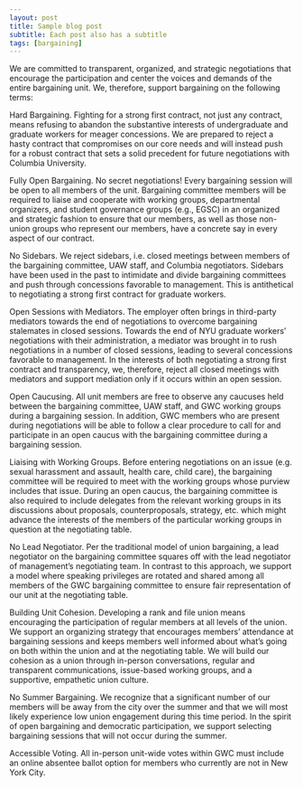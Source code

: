 ```yaml
---
layout: post
title: Sample blog post
subtitle: Each post also has a subtitle
tags: [bargaining]
---
```


We are committed to transparent, organized, and strategic negotiations that encourage the participation and center the voices and demands of the entire bargaining unit. We, therefore, support bargaining on the following terms:

Hard Bargaining. Fighting for a strong first contract, not just any contract, means refusing to abandon the substantive interests of undergraduate and graduate workers for meager concessions. We are prepared to reject a hasty contract that compromises on our core needs and will instead push for a robust contract that sets a solid precedent for future negotiations with Columbia University.

Fully Open Bargaining. No secret negotiations! Every bargaining session will be open to all members of the unit. Bargaining committee members will be required to liaise and cooperate with working groups, departmental organizers, and student governance groups (e.g., EGSC) in an organized and strategic fashion to ensure that our members, as well as those non-union groups who represent our members, have a concrete say in every aspect of our contract.

No Sidebars. We reject sidebars, i.e. closed meetings between members of the bargaining committee, UAW staff, and Columbia negotiators. Sidebars have been used in the past to intimidate and divide bargaining committees and push through concessions favorable to management. This is antithetical to negotiating a strong first contract for graduate workers.

Open Sessions with Mediators. The employer often brings in third-party mediators towards the end of negotiations to overcome bargaining stalemates in closed sessions. Towards the end of NYU graduate workers’ negotiations with their administration, a mediator was brought in to rush negotiations in a number of closed sessions, leading to several concessions favorable to management. In the interests of both negotiating a strong first contract and transparency, we, therefore, reject all closed meetings with mediators and support mediation only if it occurs within an open session.

Open Caucusing. All unit members are free to observe any caucuses held between the bargaining committee, UAW staff, and GWC working groups during a bargaining session. In addition, GWC members who are present during negotiations will be able to follow a clear procedure to call for and participate in an open caucus with the bargaining committee during a bargaining session.

Liaising with Working Groups. Before entering negotiations on an issue (e.g. sexual harassment and assault, health care, child care), the bargaining committee will be required to meet with the working groups whose purview includes that issue. During an open caucus, the bargaining committee is also required to include delegates from the relevant working groups in its discussions about proposals, counterproposals, strategy, etc. which might advance the interests of the members of the particular working groups in question at the negotiating table.

No Lead Negotiator. Per the traditional model of union bargaining, a lead negotiator on the bargaining committee squares off with the lead negotiator of management’s negotiating team. In contrast to this approach, we support a model where speaking privileges are rotated and shared among all members of the GWC bargaining committee to ensure fair representation of our unit at the negotiating table.

Building Unit Cohesion. Developing a rank and file union means encouraging the participation of regular members at all levels of the union. We support an organizing strategy that encourages members’ attendance at bargaining sessions and keeps members well informed about what’s going on both within the union and at the negotiating table. We will build our cohesion as a union through in-person conversations, regular and transparent communications, issue-based working groups, and a supportive, empathetic union culture.

No Summer Bargaining. We recognize that a significant number of our members will be away from the city over the summer and that we will most likely experience low union engagement during this time period. In the spirit of open bargaining and democratic participation, we support selecting bargaining sessions that will not occur during the summer.

Accessible Voting. All in-person unit-wide votes within GWC must include an online absentee ballot option for members who currently are not in New York City.
